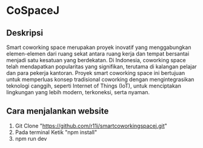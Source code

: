 # CoSpaceJ
## Deskripsi
Smart coworking space merupakan proyek inovatif yang menggabungkan elemen-elemen dari ruang sekat antara ruang kerja dan tempat bersantai menjadi satu kesatuan yang berdekatan. Di Indonesia, coworking space telah mendapatkan popularitas yang signifikan, terutama di kalangan pelajar dan para pekerja kantoran. Proyek smart coworking space ini bertujuan untuk memperluas konsep tradisional coworking dengan mengintegrasikan teknologi canggih, seperti Internet of Things (IoT), untuk menciptakan lingkungan yang lebih modern, terkoneksi, serta nyaman.

## Cara menjalankan website
1. Git Clone "https://github.com/r11i/smartcoworkingspacej.git"
2. Pada terminal Ketik "npm install"
3. npm run dev
